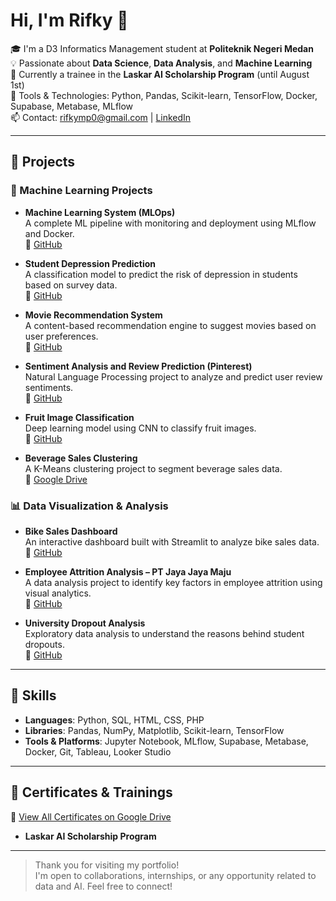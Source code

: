 # Hi, I'm Rifky 👋

🎓 I'm a D3 Informatics Management student at **Politeknik Negeri Medan**  
💡 Passionate about **Data Science**, **Data Analysis**, and **Machine Learning**  
🚀 Currently a trainee in the **Laskar AI Scholarship Program** (until August 1st)  
🔧 Tools & Technologies: Python, Pandas, Scikit-learn, TensorFlow, Docker, Supabase, Metabase, MLflow  
📫 Contact: rifkymp0@gmail.com | [LinkedIn](https://www.linkedin.com/in/rifky-maulana-pasaribu)

---

## 🔬 Projects

### 🧠 Machine Learning Projects
- **Machine Learning System (MLOps)**  
  A complete ML pipeline with monitoring and deployment using MLflow and Docker.  
  🔗 [GitHub](https://github.com/Rifky-Maulana/SMSML_Rifky_Maulana_Pasaribu)

- **Student Depression Prediction**  
  A classification model to predict the risk of depression in students based on survey data.  
  🔗 [GitHub](https://github.com/Rifky-Maulana/Depresi_mahasiswa)

- **Movie Recommendation System**  
  A content-based recommendation engine to suggest movies based on user preferences.  
  🔗 [GitHub](https://github.com/Rifky-Maulana/Sistem_Rekomendasi)

- **Sentiment Analysis and Review Prediction (Pinterest)**  
  Natural Language Processing project to analyze and predict user review sentiments.  
  🔗 [GitHub](https://github.com/Rifky-Maulana/Analisis_Sentimen_pinterest)

- **Fruit Image Classification**  
  Deep learning model using CNN to classify fruit images.  
  🔗 [GitHub](https://github.com/Rifky-Maulana/Klasifikasi_gambar_buah)

- **Beverage Sales Clustering**  
  A K-Means clustering project to segment beverage sales data.  
  🔗 [Google Drive](https://drive.google.com/drive/folders/1z-UdjOYi8CSsJgg5FUU24SS_NN5xhXcC?usp=drive_link)

### 📊 Data Visualization & Analysis
- **Bike Sales Dashboard**  
  An interactive dashboard built with Streamlit to analyze bike sales data.  
  🔗 [GitHub](https://github.com/Rifky-Maulana/streamlit-bike-dashboard_1)

- **Employee Attrition Analysis – PT Jaya Jaya Maju**  
  A data analysis project to identify key factors in employee attrition using visual analytics.  
  🔗 [GitHub](https://github.com/Rifky-Maulana/data-science-1)

- **University Dropout Analysis**  
  Exploratory data analysis to understand the reasons behind student dropouts.  
  🔗 [GitHub](https://github.com/Rifky-Maulana/data-science-2)

---

## 🧰 Skills

- **Languages**: Python, SQL, HTML, CSS, PHP  
- **Libraries**: Pandas, NumPy, Matplotlib, Scikit-learn, TensorFlow  
- **Tools & Platforms**: Jupyter Notebook, MLflow, Supabase, Metabase, Docker, Git, Tableau, Looker Studio  

---

## 📜 Certificates & Trainings

📁 [View All Certificates on Google Drive](https://drive.google.com/drive/folders/1IE0cePdUoLkxP4qiwt8skkPfxJt229Bb?usp=sharing)

- **Laskar AI Scholarship Program** 

---

> Thank you for visiting my portfolio!  
> I'm open to collaborations, internships, or any opportunity related to data and AI. Feel free to connect!
